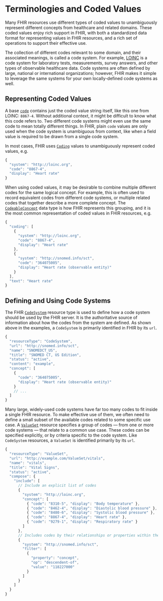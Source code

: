 # Terminologies and Coded Values

Many FHIR resources use different types of coded values to unambiguously represent different concepts from healthcare
and related domains. These coded values enjoy rich support in FHIR, with both a standardized data format for
representing values in FHIR resources, and a rich set of operations to support their effective use.

The collection of different codes relevant to some domain, and their associated meanings, is called a code system. For
example, [LOINC][loinc] is a code system for laboratory tests, measurements, survey answers, and other types of
observable healthcare data. Code systems are often defined by large, national or international organizations; however,
FHIR makes it simple to leverage the same systems for your own locally-defined code systems as well.

[loinc]: /docs/careplans/loinc

## Representing Coded Values

A base [`code`][fhir-code] contains just the coded value string itself, like this one from LOINC: `8867-4`. Without
additional context, it might be difficult to know what this code refers to. Two different code systems might even use
the same code to mean totally different things. In FHIR, plain `code` values are only used when the code system is
unambiguous from context, like when a field value is required to be drawn from a single code system.

In most cases, FHIR uses [`Coding`][fhir-coding] values to unambiguously represent coded values, e.g.

```js
{
  "system": "http://loinc.org",
  "code": "8867-4",
  "display": "Heart rate"
}
```

When using coded values, it may be desirable to combine multiple different codes for the same logical
concept. For example, this is often used to record equivalent codes from different code systems, or multiple related
codes that together describe a more complete concept. The [`CodeableConcept`][fhir-codeableconcept] data type is how
FHIR represents this grouping, and it is the most common representation of coded values in FHIR resources, e.g.

```js
{
  "coding": [
    {
      "system": "http://loinc.org",
      "code": "8867-4",
      "display": "Heart rate"
    },
    {
      "system": "http://snomed.info/sct",
      "code": "364075005",
      "display": "Heart rate (observable entity)"
    }
  ],
  "text": "Heart rate"
}
```

[fhir-code]: https://www.hl7.org/fhir/r4/datatypes.html#code
[fhir-coding]: /docs/api/fhir/datatypes/coding
[fhir-codeableconcept]: /docs/api/fhir/datatypes/codeableconcept

## Defining and Using Code Systems

The FHIR [`CodeSystem`][fhir-codesystem] resource type is used to define how a code system should be used by the FHIR
server. It is the authoritative source of information about how the codes from the system are defined. As shown above
in the examples, a `CodeSystem` is primarily identified in FHIR by its `url`.

```js
{
  "resourceType": "CodeSystem",
  "url": "http://snomed.info/sct",
  "name": "SNOMEDCT_US",
  "title": "SNOMED CT, US Edition",
  "status": "active",
  "content": "example",
  "concept": [
    {
      "code": "364075005",
      "display": "Heart rate (observable entity)"
    }
    // ...
  ]
}
```

Many large, widely-used code systems have far too many codes to fit inside a single FHIR resource. To make effective use
of them, we often need to define a small subset of the available codes related to some specific use case. A [`ValueSet`][fhir-valueset]
resource specifies a group of codes — from one or more code systems — that relate to a common use case. These codes can
be specified explicitly, or by criteria specific to the code system. Like `CodeSystem` resources, a `ValueSet` is
identified primarily by its `url`.

```js
{
  "resourceType": "ValueSet",
  "url": "http://example.com/ValueSet/vitals",
  "name": "vitals",
  "title": "Vital Signs",
  "status": "active",
  "compose": {
    "include": [
      // Include an explicit list of codes
      {
        "system": "http://loinc.org",
        "concept": [
          { "code": "8310-5", "display": "Body temperature" },
          { "code": "8462-4", "display": "Diastolic blood pressure" },
          { "code": "8480-6", "display": "Systolic blood pressure" },
          { "code": "8867-4", "display": "Heart rate" },
          { "code": "9279-1", "display": "Respiratory rate" }
        ]
      },
      // Includes codes by their relationships or properties within the code system
      {
        "system": "http://snomed.info/sct",
        "filter": [
          {
            "property": "concept",
            "op": "descendent-of",
            "value": "118227000"
          }
        ]
      }
    ]
  }
}
```

[fhir-codesystem]: /docs/api/fhir/resources/codesystem
[fhir-valueset]: /docs/api/fhir/resources/valueset
